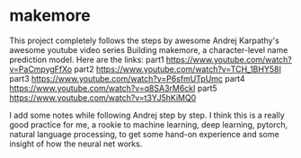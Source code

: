# makemore

This project completely follows the steps by awesome Andrej Karpathy's awesome youtube video series Building makemore, a character-level name prediction model.
Here are the links:
  part1 https://www.youtube.com/watch?v=PaCmpygFfXo
  part2 https://www.youtube.com/watch?v=TCH_1BHY58I
  part3 https://www.youtube.com/watch?v=P6sfmUTpUmc
  part4 https://www.youtube.com/watch?v=q8SA3rM6ckI
  part5 https://www.youtube.com/watch?v=t3YJ5hKiMQ0

I add some notes while following Andrej step by step.
I think this is a really good practice for me, a rookie to machine learning, deep learning, pytorch, natural language processing, to get some hand-on experience and some insight of how the neural net works.
